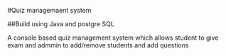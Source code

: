 #Quiz managemaent system

##Build using Java and postgre SQL

A console based quiz management system which allows student to give exam and admmin to add/remove students and add questions

